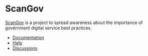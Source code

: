 # ScanGov

[ScanGov](https://scangov.org) is a project to spread awareness about the importance of government digital service best practices.

* [Documentation](https://docs.scangov.org)
* [Help](https://docs.scangov.org/help)
* [Discussions](https://github.com/ScanGov/scangov/discussions)
